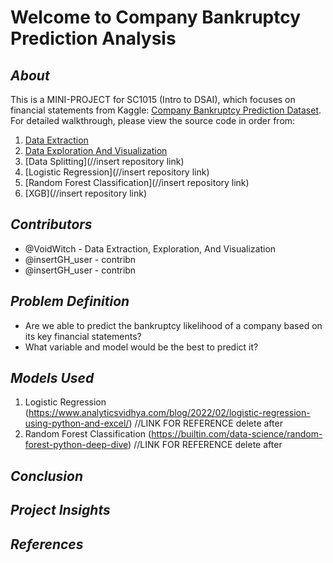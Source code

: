 # Welcome to Company Bankruptcy Prediction Analysis
## _About_
This is a MINI-PROJECT for SC1015 (Intro to DSAI), which focuses on financial statements from Kaggle: [Company Bankruptcy Prediction Dataset](https://www.kaggle.com/datasets/fedesoriano/company-bankruptcy-prediction). For detailed walkthrough, please view the source code in order from:

1. [Data Extraction](https://github.com/VoidWitch/SC1015_miniproject_team8/blob/main/Data_Extraction.ipynb)
2. [Data Exploration And Visualization](http://localhost:8888/notebooks/Desktop/DSAI_MiniProject/Data_Exploration_Visualization.ipynb)
3. [Data Splitting](//insert repository link)
4. [Logistic Regression](//insert repository link)
5. [Random Forest Classification](//insert repository link)
6. [XGB](//insert repository link)

## _Contributors_
- @VoidWitch - Data Extraction, Exploration, And Visualization
- @insertGH_user - contribn
- @insertGH_user - contribn

## _Problem Definition_
- Are we able to predict the bankruptcy likelihood of a company based on its key financial statements?
- What variable and model would be the best to predict it?

## _Models Used_
1. Logistic Regression (https://www.analyticsvidhya.com/blog/2022/02/logistic-regression-using-python-and-excel/)
//LINK FOR REFERENCE delete after
3. Random Forest Classification (https://builtin.com/data-science/random-forest-python-deep-dive)
//LINK FOR REFERENCE delete after
 
## _Conclusion_

## _Project Insights_

## _References_


